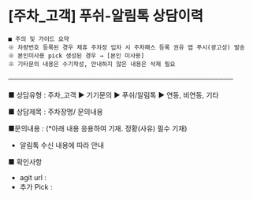 # [주차_고객] 푸쉬-알림톡 상담이력

```
■ 주의 및 가이드 요약  
※ 차량번호 등록된 경우 제휴 주차장 입차 시 주차패스 등록 권유 앱 푸시(광고성) 발송  
※ 본인미사용 pick 생성된 경우 → [본인 미사용]  
※ 기타문의 내용은 수기작성, 안내하지 않은 내용은 삭제 필요
```

──────────────────────────────────────────────

■ 상담유형 : 주차\_고객 ▶ 기기문의 ▶ 푸쉬/알림톡 ▶ 연동, 비연동, 기타

■ 상담제목 : 주차장명/ 문의내용

■문의내용 : (\*아래 내용 응용하여 기재. 정황(사유) 필수 기재)  
- 알림톡 수신 내용에 따라 안내

■ 확인사항  
- agit url :  
- 추가 Pick :